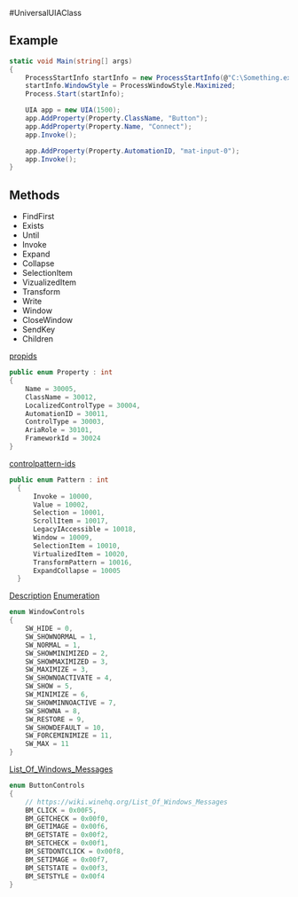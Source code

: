 #UniversalUIAClass

## Example

``` c#
static void Main(string[] args)
{
    ProcessStartInfo startInfo = new ProcessStartInfo(@"C:\Something.exe");
    startInfo.WindowStyle = ProcessWindowStyle.Maximized;
    Process.Start(startInfo);

    UIA app = new UIA(1500);
    app.AddProperty(Property.ClassName, "Button");
    app.AddProperty(Property.Name, "Connect");
    app.Invoke();

    app.AddProperty(Property.AutomationID, "mat-input-0");
    app.Invoke();
}
```


## Methods

 - FindFirst
 - Exists
 - Until
 - Invoke
 - Expand
 - Collapse
 - SelectionItem
 - VizualizedItem
 - Transform
 - Write
 - Window
 - CloseWindow
 - SendKey
 - Children

[propids](https://learn.microsoft.com/en-us/windows/win32/winauto/uiauto-automation-element-propids)
``` c#
public enum Property : int
{
    Name = 30005,
    ClassName = 30012,
    LocalizedControlType = 30004,
    AutomationID = 30011,
    ControlType = 30003,
    AriaRole = 30101,
    FrameworkId = 30024
}
```
[controlpattern-ids](https://learn.microsoft.com/en-us/windows/win32/winauto/uiauto-controlpattern-ids)
``` c#
public enum Pattern : int
  {
      Invoke = 10000,
      Value = 10002,
      Selection = 10001,
      ScrollItem = 10017,
      LegacyIAccessible = 10018,
      Window = 10009,
      SelectionItem = 10010,
      VirtualizedItem = 10020,
      TransformPattern = 10016,
      ExpandCollapse = 10005
  }
```

[Description](https://learn.microsoft.com/en-us/windows/win32/api/winuser/nf-winuser-showwindow)
[Enumeration](http://pinvoke.net/default.aspx/Enums/SHOWWINDOW_FLAGS.html?diff=y)

``` c#
enum WindowControls
{
    SW_HIDE = 0,
    SW_SHOWNORMAL = 1,
    SW_NORMAL = 1,
    SW_SHOWMINIMIZED = 2,
    SW_SHOWMAXIMIZED = 3,
    SW_MAXIMIZE = 3,
    SW_SHOWNOACTIVATE = 4,
    SW_SHOW = 5,
    SW_MINIMIZE = 6,
    SW_SHOWMINNOACTIVE = 7,
    SW_SHOWNA = 8,
    SW_RESTORE = 9,
    SW_SHOWDEFAULT = 10,
    SW_FORCEMINIMIZE = 11,
    SW_MAX = 11
}
```

[List_Of_Windows_Messages](https://wiki.winehq.org/List_Of_Windows_Messages)

``` c#
enum ButtonControls
{
    // https://wiki.winehq.org/List_Of_Windows_Messages
    BM_CLICK = 0x00F5,
    BM_GETCHECK = 0x00f0,
    BM_GETIMAGE = 0x00f6,
    BM_GETSTATE = 0x00f2,
    BM_SETCHECK = 0x00f1,
    BM_SETDONTCLICK = 0x00f8,
    BM_SETIMAGE = 0x00f7,
    BM_SETSTATE = 0x00f3,
    BM_SETSTYLE = 0x00f4
}
```
